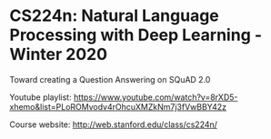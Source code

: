# CS224n: Natural Language Processing with Deep Learning - Winter 2020

Toward creating a Question Answering on SQuAD 2.0

Youtube playlist: https://www.youtube.com/watch?v=8rXD5-xhemo&list=PLoROMvodv4rOhcuXMZkNm7j3fVwBBY42z

Course website: http://web.stanford.edu/class/cs224n/

